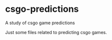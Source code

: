# csgo-predictions
A study of csgo game predictions

Just some files related to predicting csgo games.
